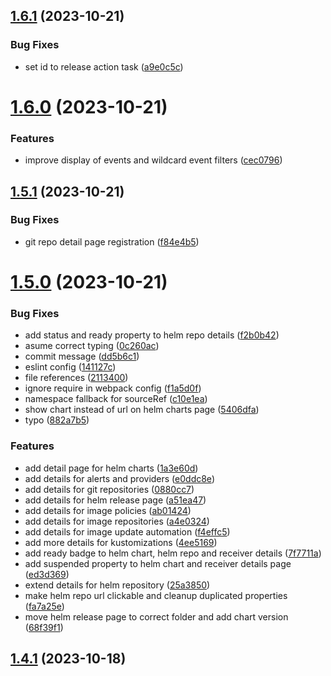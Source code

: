 ## [1.6.1](https://github.com/okaufmann/lens-extension-fluxcd/compare/v1.6.0...v1.6.1) (2023-10-21)


### Bug Fixes

* set id to release action task ([a9e0c5c](https://github.com/okaufmann/lens-extension-fluxcd/commit/a9e0c5c72d109d8978223df64211512855f4f7cc))



# [1.6.0](https://github.com/okaufmann/lens-extension-fluxcd/compare/v1.5.1...v1.6.0) (2023-10-21)


### Features

* improve display of events and wildcard event filters ([cec0796](https://github.com/okaufmann/lens-extension-fluxcd/commit/cec0796d7dc8ad6c865dc17ff68ecaff1dc8d320))



## [1.5.1](https://github.com/okaufmann/lens-extension-fluxcd/compare/v1.5.0...v1.5.1) (2023-10-21)


### Bug Fixes

* git repo detail page registration ([f84e4b5](https://github.com/okaufmann/lens-extension-fluxcd/commit/f84e4b555f1b774c7c2b278cb36938b7f3cc2b07))



# [1.5.0](https://github.com/okaufmann/lens-extension-fluxcd/compare/v1.4.1...v1.5.0) (2023-10-21)


### Bug Fixes

* add status and ready property to helm repo details ([f2b0b42](https://github.com/okaufmann/lens-extension-fluxcd/commit/f2b0b421762317fc7a4ffc77d010d3e458fc2e5b))
* asume correct typing ([0c260ac](https://github.com/okaufmann/lens-extension-fluxcd/commit/0c260acb40c59252288a6abc9e79e73c9cf43d16))
* commit message ([dd5b6c1](https://github.com/okaufmann/lens-extension-fluxcd/commit/dd5b6c19171893f876cde11442bc71092f8cb0cd))
* eslint config ([141127c](https://github.com/okaufmann/lens-extension-fluxcd/commit/141127c0095d711fff06be10cd65a563a61a943c))
* file references ([2113400](https://github.com/okaufmann/lens-extension-fluxcd/commit/2113400a48e8522e01b0e40310d8609187d582d5))
* ignore require in webpack config ([f1a5d0f](https://github.com/okaufmann/lens-extension-fluxcd/commit/f1a5d0f7ab1838e0e13919b08c6d868b4a3e654b))
* namespace fallback for sourceRef ([c10e1ea](https://github.com/okaufmann/lens-extension-fluxcd/commit/c10e1eaca24c386f027111ca4e50f04bc3b66fd2))
* show chart instead of url on helm charts page ([5406dfa](https://github.com/okaufmann/lens-extension-fluxcd/commit/5406dfa43c0b08bd7b7caee76992d478f5591b7a))
* typo ([882a7b5](https://github.com/okaufmann/lens-extension-fluxcd/commit/882a7b5c93bb95a8c433b23b910649b940c06167))


### Features

* add detail page for helm charts ([1a3e60d](https://github.com/okaufmann/lens-extension-fluxcd/commit/1a3e60d9f8940b0454f9f404b70a9d1fce8ec17d))
* add details for alerts and providers ([e0ddc8e](https://github.com/okaufmann/lens-extension-fluxcd/commit/e0ddc8e48d12321ed1bb6044b33d8f2af1c16b02))
* add details for git repositories ([0880cc7](https://github.com/okaufmann/lens-extension-fluxcd/commit/0880cc7a192a6c1ac41d94e4e8430b3de8dc5846))
* add details for helm release page ([a51ea47](https://github.com/okaufmann/lens-extension-fluxcd/commit/a51ea47f5c7eb2802f524d2e8ffd10e2d122ac4b))
* add details for image policies ([ab01424](https://github.com/okaufmann/lens-extension-fluxcd/commit/ab01424d782e4e907d56624c1ee11b0421981656))
* add details for image repositories ([a4e0324](https://github.com/okaufmann/lens-extension-fluxcd/commit/a4e0324105e5cae21f32da3f96725f4d62f1ccfe))
* add details for image update automation ([f4effc5](https://github.com/okaufmann/lens-extension-fluxcd/commit/f4effc5ff575089470889df13730141b03705456))
* add more details for kustomizations ([4ee5169](https://github.com/okaufmann/lens-extension-fluxcd/commit/4ee51691985549f70a3e18f7e3712fbe6192d983))
* add ready badge to helm chart, helm repo and receiver details ([7f7711a](https://github.com/okaufmann/lens-extension-fluxcd/commit/7f7711af8be2686205153f7b3a084351de799327))
* add suspended property to helm chart and receiver details page ([ed3d369](https://github.com/okaufmann/lens-extension-fluxcd/commit/ed3d3692b6aeca0d239bada41ff7e6b77debce36))
* extend details for helm repository ([25a3850](https://github.com/okaufmann/lens-extension-fluxcd/commit/25a3850d2e3bf808ce8c44737b6c8712896ce78a))
* make helm repo url clickable and cleanup duplicated properties ([fa7a25e](https://github.com/okaufmann/lens-extension-fluxcd/commit/fa7a25e37746ab0f13dd4373edb4a7d50a5ab9ac))
* move helm release page to correct folder and add chart version ([68f39f1](https://github.com/okaufmann/lens-extension-fluxcd/commit/68f39f1b6bedade8e43e0fa1cfc47739119a1770))



## [1.4.1](https://github.com/okaufmann/lens-extension-fluxcd/compare/v1.4.0...v1.4.1) (2023-10-18)



